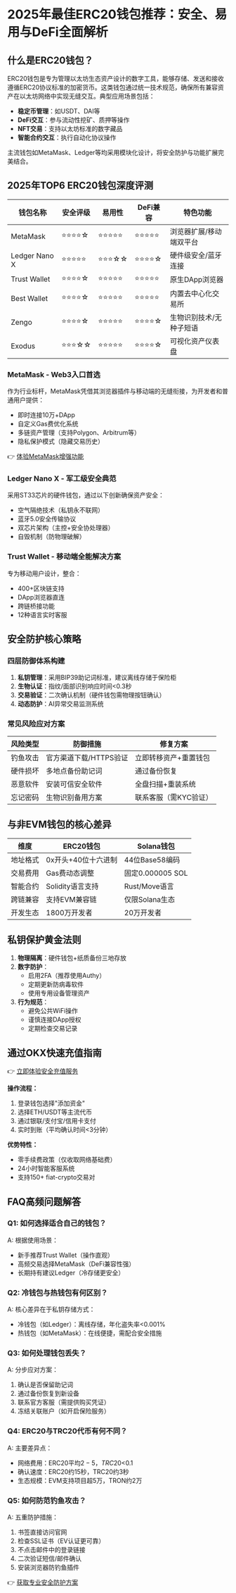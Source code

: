 # 2025年最佳ERC20钱包推荐：安全、易用与DeFi全面解析

## 什么是ERC20钱包？

ERC20钱包是专为管理以太坊生态资产设计的数字工具，能够存储、发送和接收遵循ERC20协议标准的加密货币。这类钱包通过统一技术规范，确保所有兼容资产在以太坊网络中实现无缝交互。典型应用场景包括：

- **稳定币管理**：如USDT、DAI等
- **DeFi交互**：参与流动性挖矿、质押等操作
- **NFT交易**：支持以太坊标准的数字藏品
- **智能合约交互**：执行自动化协议操作

主流钱包如MetaMask、Ledger等均采用模块化设计，将安全防护与功能扩展完美结合。

## 2025年TOP6 ERC20钱包深度评测

| 钱包名称     | 安全评级 | 易用性 | DeFi兼容 | 特色功能                     |
|--------------|----------|--------|----------|------------------------------|
| MetaMask     | ⭐⭐⭐⭐☆   | ⭐⭐⭐⭐⭐ | ⭐⭐⭐⭐⭐   | 浏览器扩展/移动端双平台      |
| Ledger Nano X| ⭐⭐⭐⭐⭐   | ⭐⭐⭐☆☆ | ⭐⭐⭐⭐☆   | 硬件级安全/蓝牙连接          |
| Trust Wallet | ⭐⭐⭐⭐☆   | ⭐⭐⭐⭐⭐ | ⭐⭐⭐⭐⭐   | 原生DApp浏览器               |
| Best Wallet  | ⭐⭐⭐⭐☆   | ⭐⭐⭐⭐⭐ | ⭐⭐⭐⭐⭐   | 内置去中心化交易所           |
| Zengo        | ⭐⭐⭐⭐☆   | ⭐⭐⭐⭐⭐ | ⭐⭐⭐⭐☆   | 生物识别技术/无种子短语      |
| Exodus       | ⭐⭐⭐☆☆   | ⭐⭐⭐⭐⭐ | ⭐⭐⭐⭐☆   | 可视化资产仪表盘             |

### MetaMask - Web3入口首选
作为行业标杆，MetaMask凭借其浏览器插件与移动端的无缝衔接，为开发者和普通用户提供：

- 即时连接10万+DApp
- 自定义Gas费优化系统
- 多链资产管理（支持Polygon、Arbitrum等）
- 隐私保护模式（隐藏交易历史）

👉 [体验MetaMask增强功能](https://bit.ly/okx_welcome)

### Ledger Nano X - 军工级安全典范
采用ST33芯片的硬件钱包，通过以下创新确保资产安全：

- 空气隔绝技术（私钥永不联网）
- 蓝牙5.0安全传输协议
- 双芯片架构（主控+安全协处理器）
- 自毁机制（防物理破解）

### Trust Wallet - 移动端全能解决方案
专为移动用户设计，整合：

- 400+区块链支持
- DApp浏览器直连
- 跨链桥接功能
- 12种语言实时客服

## 安全防护核心策略

### 四层防御体系构建
1. **私钥管理**：采用BIP39助记词标准，建议离线存储于保险柜
2. **生物认证**：指纹/面部识别响应时间<0.3秒
3. **交易验证**：二次确认机制（硬件钱包需物理按钮确认）
4. **动态防护**：AI异常交易监测系统

### 常见风险应对方案
| 风险类型     | 防御措施                     | 修复方案                     |
|--------------|------------------------------|------------------------------|
| 钓鱼攻击     | 官方渠道下载/HTTPS验证       | 立即转移资产+重置钱包        |
| 硬件损坏     | 多地点备份助记词             | 通过备份恢复                 |
| 恶意软件     | 安装可信安全软件             | 全盘扫描+重装系统            |
| 忘记密码     | 生物识别备用方案             | 联系客服（需KYC验证）        |

## 与非EVM钱包的核心差异

| 维度         | ERC20钱包                    | Solana钱包                  |
|--------------|------------------------------|-----------------------------|
| 地址格式     | 0x开头+40位十六进制          | 44位Base58编码              |
| 交易费用     | Gas费动态调整                | 固定0.000005 SOL            |
| 智能合约     | Solidity语言支持             | Rust/Move语言               |
| 跨链兼容     | 支持EVM兼容链                | 仅限Solana生态              |
| 开发生态     | 1800万开发者                 | 20万开发者                  |

## 私钥保护黄金法则

1. **物理隔离**：硬件钱包+纸质备份三地存放
2. **数字防护**：
   - 启用2FA（推荐使用Authy）
   - 定期更新防病毒软件
   - 使用专用设备管理资产
3. **行为规范**：
   - 避免公共WiFi操作
   - 谨慎连接DApp授权
   - 定期检查交易记录

## 通过OKX快速充值指南

👉 [立即体验安全充值服务](https://bit.ly/okx_welcome)

**操作流程：**
1. 登录钱包选择"添加资金"
2. 选择ETH/USDT等主流代币
3. 通过银联/支付宝/信用卡支付
4. 实时到账（平均确认时间<3分钟）

**优势特性：**
- 零手续费政策（仅收取网络基础费）
- 24小时智能客服系统
- 支持150+ fiat-crypto交易对

## FAQ高频问题解答

### Q1: 如何选择适合自己的钱包？
A: 根据使用场景：
- 新手推荐Trust Wallet（操作直观）
- 高频交易选择MetaMask（DeFi兼容性强）
- 长期持有建议Ledger（冷存储更安全）

### Q2: 冷钱包与热钱包有何区别？
A: 核心差异在于私钥存储方式：
- 冷钱包（如Ledger）：离线存储，年化盗失率<0.001%
- 热钱包（如MetaMask）：在线便捷，需配合安全措施

### Q3: 如何处理钱包丢失？
A: 分步应对方案：
1. 确认是否保留助记词
2. 通过备份恢复到新设备
3. 联系官方客服（需提供购买凭证）
4. 冻结关联账户（如开启保险服务）

### Q4: ERC20与TRC20代币有何不同？
A: 主要差异点：
- 网络费用：ERC20平均$2-5，TRC20<$0.1
- 确认速度：ERC20约15秒，TRC20约3秒
- 生态规模：EVM支持项目超5万，TRON约2万

### Q5: 如何防范钓鱼攻击？
A: 五重防护措施：
1. 书签直接访问官网
2. 检查SSL证书（EV认证更可靠）
3. 不点击邮件中的登录链接
4. 二次验证短信/邮件确认
5. 安装浏览器防钓鱼插件

👉 [获取专业安全防护方案](https://bit.ly/okx_welcome)